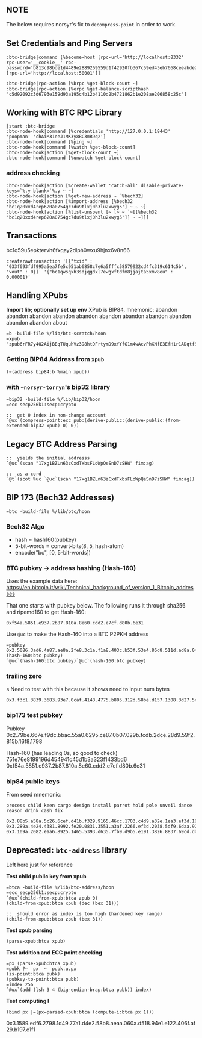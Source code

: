 ## NOTE
The below requires norsyr's fix to `decompress-point` in order to work.

## Set Credentials and Ping Servers
```
:btc-bridge|command [%become-host [rpc-url='http://localhost:8332' rpc-user='__cookie__' rpc-password='b813c98bde1d4489e2889269559d1f42920fb367c59ed43eb7668ceeabde2272'] [rpc-url='http://localhost:50001']]

:btc-bridge|rpc-action [%brpc %get-block-count ~]
:btc-bridge|rpc-action [%erpc %get-balance-scripthash 'c5d92092c3d6793e159d93a195c4b12b4110d2b4721862b1e208ae206858c25c']
```

## Working with BTC RPC Library
```
|start :btc-bridge
:btc-node-hook|command [%credentials 'http://127.0.0.1:18443' 'poopman' 'chAiM31eeJ1MK3y8BC3mR9q2']
:btc-node-hook|command [%ping ~]
:btc-node-hook|command [%watch %get-block-count]
:btc-node-hook|action [%get-block-count ~]
:btc-node-hook|command [%unwatch %get-block-count]
```

### address checking
```
:btc-node-hook|action [%create-wallet 'catch-all' disable-private-keys=`%.y blank=`%.y ~ ~]
:btc-node-hook|action [%get-new-address ~ `%bech32]
:btc-node-hook|action [%import-address [%bech32 'bc1q20xxd4rep620a0754gc7du9tlxj0h3lu2xwyg5'] ~ ~ ~]
:btc-node-hook|action [%list-unspent [~ [~ ~ `~[[%bech32 'bc1q20xxd4rep620a0754gc7du9tlxj0h3lu2xwyg5']] ~ ~]]]
```

## Transactions
bc1q59u5epktervh6fxqay2dlph0wxu9hjnx6v8n66

```
createrawtransaction '[{"txid" : "033f693fdf995a5ea7fe5c951ab6858c7e6a5fffc58579922cd4fc319c614c5b", "vout" : 0}]' '{"bc1qwsqxh3sdjqgdxl7ewgxftdfm8jjajta5xmv8eu" : 0.00001}'
```

## Handling XPubs
**Import lib; optionally set up env**
XPub is BIP84, mnemonic:
abandon abandon abandon abandon abandon abandon abandon abandon abandon abandon abandon about
```
=b -build-file %/lib/btc-scratch/hoon
=xpub "zpub6rFR7y4Q2AijBEqTUquhVz398htDFrtymD9xYYfG1m4wAcvPhXNfE3EfH1r1ADqtfSdVCToUG868RvUUkgDKf31mGDtKsAYz2oz2AGutZYs"
```

### Getting BIP84 Address from `xpub`
```
(~(address bip84:b %main xpub))
```

### with `~norsyr-torryn`'s bip32 library
```
=bip32 -build-file %/lib/bip32/hoon
=ecc secp256k1:secp:crypto

::  get 0 index in non-change account
`@ux`(compress-point:ecc pub:(derive-public:(derive-public:(from-extended:bip32 xpub) 0) 0))
```

## Legacy BTC Address Parsing
```
::  yields the initial addresss
`@uc`(scan "17xg1BZLn63zCxdTxbsFLoWpQeSnD7zSHW" fim:ag)

::  as a cord
`@t`(scot %uc `@uc`(scan "17xg1BZLn63zCxdTxbsFLoWpQeSnD7zSHW" fim:ag))
```

## BIP 173 (Bech32 Addresses)
```
=btc -build-file %/lib/btc/hoon
```

### Bech32 Algo
- hash = hash160(pubkey)
- 5-bit-words = convert-bits(8, 5, hash-atom)
- encode("bc", [0, 5-bit-words])

### BTC pubkey -> address hashing (Hash-160)
Uses the example data here:
https://en.bitcoin.it/wiki/Technical_background_of_version_1_Bitcoin_addresses

That one starts with pubkey below. The following runs it through sha256 and ripemd160 to get Hash-160:
```
0xf54a.5851.e937.2b87.810a.8e60.cdd2.e7cf.d80b.6e31
```

Use `@uc` to make the Hash-160 into a BTC P2PKH address
```
=pubkey 0x2.5086.3ad6.4a87.ae8a.2fe8.3c1a.f1a8.403c.b53f.53e4.86d8.511d.ad8a.0488.7e5b.2352
(hash-160:btc pubkey)
`@uc`(hash-160:btc pubkey)`@uc`(hash-160:btc pubkey)
```

### trailing zero
s
Need to test with this because it shows need to input num bytes
```
0x3.f3c1.3839.3683.93e7.0caf.4148.4775.b805.312d.58be.d157.1308.3d27.5cf5.6998.0100
```

###  bip173 test pubkey
Pubkey
0x2.79be.667e.f9dc.bbac.55a0.6295.ce87.0b07.029b.fcdb.2dce.28d9.59f2.815b.16f8.1798

Hash-160 (has leading 0s, so good to check)
751e76e8199196d454941c45d1b3a323f1433bd6
0xf54a.5851.e937.2b87.810a.8e60.cdd2.e7cf.d80b.6e31

###  bip84 public keys
From seed mnemonic:
```
process child keen cargo design install parrot hold pole unveil dance reason drink cash fix

0x2.88b5.a58a.5c26.6cef.d41b.f329.9165.46cc.1703.c4d9.a32e.1ea3.ef3d.1823.c493.05ac
0x3.289a.4e24.4381.8992.fe20.0831.3551.a3af.2266.ef3d.2038.5df9.6daa.92e3.4df2.16c4
0x3.109a.2082.eaa6.8925.1465.5393.d635.7fb9.d9b5.e191.3826.8837.69cd.db88.7a4b.b4f0
```

## Deprecated: `btc-address` library
Left here just for reference

**Test child public key from xpub**
```
=btca -build-file %/lib/btc-address/hoon
=ecc secp256k1:secp:crypto
`@ux`(child-from-xpub:btca zpub 0)
(child-from-xpub:btca xpub (dec (bex 31)))

::  should error as index is too high (hardened key range)
(child-from-xpub:btca zpub (bex 31))
```

**Test xpub parsing**
```
(parse-xpub:btca xpub)
```

**Test addition and ECC point checking**
```
=px (parse-xpub:btca xpub)
=pubk ?~  px  ~  pubk.u.px
(is-point:btca pubk)
(pubkey-to-point:btca pubk)
=index 256
`@ux`(add (lsh 3 4 (big-endian-brap:btca pubk)) index)
```

**Test computing I**
```
(bind px |=(px=parsed-xpub:btca (compute-i:btca px 1)))
```


0x3.1589.edf6.2798.1d49.77a1.d4e2.58b8.aeaa.060a.d518.94e1.e122.406f.af29.b197.c1f1
